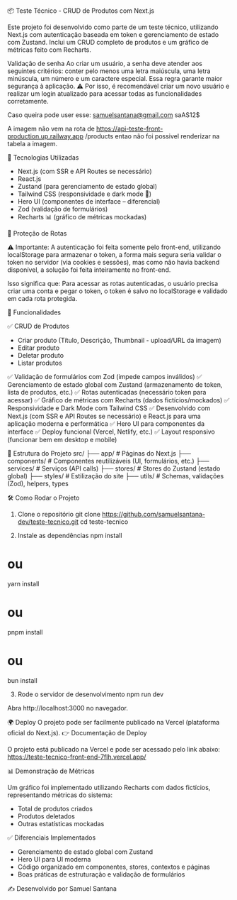 
📦 Teste Técnico - CRUD de Produtos com Next.js

Este projeto foi desenvolvido como parte de um teste técnico, utilizando Next.js com autenticação baseada em token e gerenciamento de estado com Zustand. Inclui um CRUD completo de produtos e um gráfico de métricas feito com Recharts.

Validação de senha
Ao criar um usuário, a senha deve atender aos seguintes critérios: conter pelo menos uma letra maiúscula, uma letra minúscula, um número e um caractere especial. Essa regra garante maior segurança à aplicação.
⚠️ Por isso, é recomendável criar um novo usuário e realizar um login atualizado para acessar todas as funcionalidades corretamente.

Caso queira pode user esse:
samuelsantana@gmail.com
saAS12$

A imagem não vem na rota de https://api-teste-front-production.up.railway.app /products entao não foi possivel renderizar na tabela a imagem.

🚀 Tecnologias Utilizadas

- Next.js (com SSR e API Routes se necessário)
- React.js
- Zustand (para gerenciamento de estado global)
- Tailwind CSS (responsividade e dark mode 🌙)
- Hero UI (componentes de interface – diferencial)
- Zod (validação de formulários)
- Recharts 📊 (gráfico de métricas mockadas)

🔐 Proteção de Rotas

⚠️ Importante:
A autenticação foi feita somente pelo front-end, utilizando localStorage para armazenar o token, a forma mais segura seria validar o token no servidor (via cookies e sessões), mas como não havia backend disponível, a solução foi feita inteiramente no front-end.

Isso significa que:
Para acessar as rotas autenticadas, o usuário precisa criar uma conta e pegar o token, o token é salvo no localStorage e validado em cada rota protegida.

📌 Funcionalidades

✅ CRUD de Produtos

- Criar produto (Título, Descrição, Thumbnail - upload/URL da imagem)
- Editar produto
- Deletar produto
- Listar produtos

✅ Validação de formulários com Zod (impede campos inválidos)
✅ Gerenciamento de estado global com Zustand (armazenamento de token, lista de produtos, etc.)
✅ Rotas autenticadas (necessário token para acessar)
✅ Gráfico de métricas com Recharts (dados fictícios/mockados)
✅ Responsividade e Dark Mode com Tailwind CSS
✅ Desenvolvido com Next.js (com SSR e API Routes se necessário) e React.js para uma aplicação moderna e performática
✅ Hero UI para componentes da interface
✅ Deploy funcional (Vercel, Netlify, etc.)
✅ Layout responsivo (funcionar bem em desktop e mobile)

📂 Estrutura do Projeto
src/
 ├── app/              # Páginas do Next.js
 ├── components/       # Componentes reutilizáveis (UI, formulários, etc.)
 ├── services/         # Serviços (API calls)
 ├── stores/           # Stores do Zustand (estado global)
 ├── styles/           # Estilização do site
 ├── utils/            # Schemas, validações (Zod), helpers, types

🛠️ Como Rodar o Projeto
1. Clone o repositório
git clone https://github.com/samuelsantana-dev/teste-tecnico.git
cd teste-tecnico

2. Instale as dependências
npm install
# ou
yarn install
# ou
pnpm install
# ou
bun install

3. Rode o servidor de desenvolvimento
npm run dev

Abra http://localhost:3000
 no navegador.

🌍 Deploy
O projeto pode ser facilmente publicado na Vercel (plataforma oficial do Next.js).
👉 Documentação de Deploy

O projeto está publicado na Vercel e pode ser acessado pelo link abaixo:
https://teste-tecnico-front-end-7flh.vercel.app/

📊 Demonstração de Métricas

Um gráfico foi implementado utilizando Recharts com dados fictícios, representando métricas do sistema:
- Total de produtos criados
- Produtos deletados
- Outras estatísticas mockadas

✅ Diferenciais Implementados

- Gerenciamento de estado global com Zustand
- Hero UI para UI moderna
- Código organizado em componentes, stores, contextos e páginas
- Boas práticas de estruturação e validação de formulários

✍️ Desenvolvido por Samuel Santana
